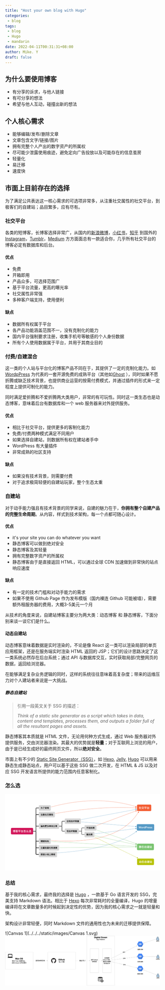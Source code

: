 ```yaml
---
title: "Host your own blog with Hugo"
categories:
 - blog
tags:
 - blog
 - Hugo 
 - mandarin
date: 2022-04-11T00:31:31+08:00
author: Mike. Y
draft: false
---
```




## 为什么要使用博客

- 有分享的诉求，与他人链接
- 有可分享的想法
- 希望与他人互动，碰撞出新的想法



## 个人核心需求

- 能够编辑/发布/删除文章
- 文章包含文字/链接/图片
- 拥有完整个人产出的数字资产的所属权
- 尽可能少泄露使用痕迹，避免定向广告投放以及可能存在的信息茧房
- 轻量化
- 易迁移
- 速度快



## 市面上目前存在的选择

为了满足公共表达这一核心需求的可选项非常多，从注重社交属性的社交平台，到极客们的自建站；品目繁多，应有尽有。



### 社交平台

各类的短博客，长博客选择非常广，从国内的[新浪微博](https://weibo.com/)，[小红书](http://www.xiaohongshu.com/)，[知乎](http://www.zhihu.com/) 到国外的 [Instagram](https://www.instagram.com/)，[Tumblr](https://www.tumblr.com/)，[Medium](https://medium.com/) 方方面面总有一款适合你，几乎所有社交平台的博客必定有数据库和后台。

#### 优点

- 免费
- 开箱即用
- 产品众多，可选择范围广
- 基于平台流量，更高的曝光率
- 社交属性非常强
- 多种客户端支持，使用便利

#### 缺点

- 数据所有权属于平台
- 各产品功能涵盖范围不一，没有克制化的能力
- 国内平台强制要求注册，收集手机号等敏感的个人身份数据
- 所有个人使用数据属于平台，并用于其商业目的



### 付费/自建混合

这一类的个人站与平台化的博客产品不同在于，其提供了一定的克制化能力。如 [WordpPress](https://wordpress.com/) 为代表的一套开源免费的成熟平台（其他如[Ghost](https://ghost.org/) ），同时如果不愿折腾或缺乏技术背景，也提供商业运营的按需付费模式，并通过插件的形式来一定程度上提供可制化的能力。

同时满足爱折腾和不爱折腾两大类用户，非常的有可玩性。同时这一类生态也是动态博客，意味着后台有数据库和一个 web 服务器来对外提供服务。

#### 优点

- 相比于社交平台，提供更多的客制化能力
- 免费/付费两种模式满足不同用户
- 如果选择自建站，则数据所有权在建站者手中
- WordPress 有大量插件
- 非常成熟的社区支持

#### 缺点

- 如果没有技术背景，则需要付费
- 对于追求极简轻便的自建站玩家，整个生态太重



### 自建站

对于动手能力强且有技术背景的同学来说，自建的魅力在于，**你拥有整个自建产品的完整生命周期**。从内容，样式到技术架构，每一个点都可随心设计。

#### 优点

- it's your site you can do whatever you want
- 静态博客可以做到绝对安全
- 静态博客及其轻量
- 拥有完整数字资产的所属权
- 静态博客由于是直接返回 HTML，可以通过全球 CDN 加速做到非常快的站点响应速度

#### 缺点

- 有一定的技术门槛和对动手能力的需求
- 如果不使用 Github Page 作为发布模版（国内裸连 Github 可能被墙），需要额外租服务器的费用，大概3-5美元一个月



从技术的角度来说，自建站博客主要分为两大类：动态博客 和 静态博客，下面分别来谈一谈它们是什么。

#### 动态自建站

动态博客意味着数据是实时渲染的，不论是像 React 这一类可以渲染局部的单页应用框架，还是在服务端实时渲染 HTML 返回的 JSP；它们的设计思路决定了这一类系统必然存在后台系统；通过 API 与数据库交互，实时获取局部/完整网页的数据，返回给浏览器。

在能够满足复杂业务逻辑的同时，这样的系统往往意味着高复杂度；带来的运维压力对个人建站者来说是一大挑战。

##### 静态自建站

> 引用一段英文关于 SSG 的描述：
>
> *Think of a static site generator as a script which takes in data, content and templates, processes them, and outputs a folder full of all the resultant pages and assets.*



静态博客其本质就是 HTML 文件，无论用何种方式生成，通过 Web 服务器对外提供服务，交由浏览器渲染。其最大的优势就是**轻量**；对于互联网上浏览的用户，由于是已经生成好的最终网页文件，所以**绝对安全**。

市面上有不少的 [Static Site Generator（SSG）](https://www.netlify.com/blog/2020/04/14/what-is-a-static-site-generator-and-3-ways-to-find-the-best-one/)，如 [Hexo](https://hexo.io/), [Jelly](https://www.jelly.org/jelly-blog), [Hugo](https://gohugo.io/) 可以用来静态生成静态站点，用户可以基于这些 SSG 做二次开发，在 HTML & JS 以及对应 SSG 开发语言所提供的能力范围内任意客制化。



### 怎么选



![博客平台怎么选](../../../static/images/博客平台怎么选.png)

### 总结

基于我的核心需求，最终我的选择是 [Hugo](https://gohugo.io/) ，一款基于 Go 语言开发的 SSG，完美支持 Markdown 语法。相比于  [Hexo](https://hexo.io/) 每次非常耗时的全量编译，Hugo 的增量编译将在文章数量多的时候起到决定性的优势，因为我的核心需求之一就是轻量和快。

架构设计非常轻便，同时 Markdown 文件的通用性也为未来的迁移提供保障。

![Canvas 1](../../../static/images/Canvas 1.svg)![基于 Digital Ocean 搭建的 Hugo 静态博客架构](../../../static/images/blog-arch.png)

